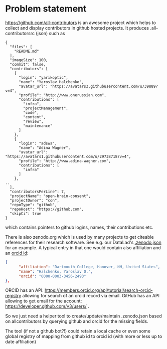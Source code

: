 # Problem statement

https://github.com/all-contributors is an awesome project which helps to collect and display contributors in github hosted projects.
It produces .all-contributorsrc (json) such as

```
{
  "files": [
    "README.md"
  ],
  "imageSize": 100,
  "commit": false,
  "contributors": [
    {
      "login": "yarikoptic",
      "name": "Yaroslav Halchenko",
      "avatar_url": "https://avatars3.githubusercontent.com/u/39889?v=4",
      "profile": "http://www.onerussian.com",
      "contributions": [
        "infra",
        "projectManagement",
        "code",
        "content",
        "review",
        "maintenance"
      ]
    },
    {
      "login": "adswa",
      "name": "Adina Wagner",
      "avatar_url": "https://avatars1.githubusercontent.com/u/29738718?v=4",
      "profile": "http://www.adina-wagner.com",
      "contributions": [
        "infra"
      ]
    },
..
  ],
  "contributorsPerLine": 7,
  "projectName": "open-brain-consent",
  "projectOwner": "con",
  "repoType": "github",
  "repoHost": "https://github.com",
  "skipCi": true
}
```

which contains pointers to github logins, names, their contributions etc.

There is also zenodo.org which is used by many projects to get citeable references for their research software.  See e.g. our DataLad's [.zenodo.json](https://github.com/datalad/datalad/blob/master/.zenodo.json) for an example.  A typical entry in that one would contain also affiliation and an [orcid id]():

```json
{
      "affiliation": "Dartmouth College, Hanover, NH, United States",
      "name": "Halchenko, Yaroslav O.",
      "orcid": "0000-0003-3456-2493"
},
```

ORCID has an API: https://members.orcid.org/api/tutorial/search-orcid-registry allowing for search of an orcid record via email.
GitHub has an API allowing to get email for the account: https://developer.github.com/v3/users/ .

So we just need a helper tool to create/update/maintain .zenodo.json based on allcontributors by querying github and orcid for the missing fields.

The tool (if not a github bot?!) could retain a local cache or even some global registry of mapping from github id to orcid id (with more or less up to date affiliation)
